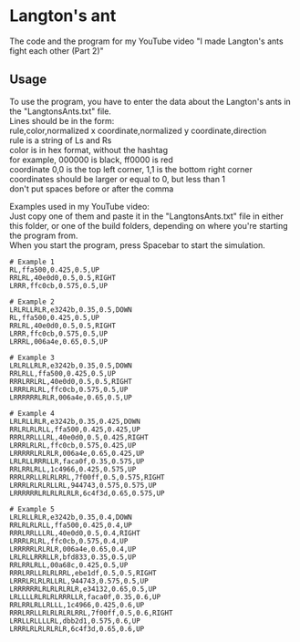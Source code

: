 # Langton's ant
The code and the program for my YouTube video "I made Langton's ants fight each other (Part 2)"

## Usage
To use the program, you have to enter the data about the Langton's ants in the "LangtonsAnts.txt" file.  
Lines should be in the form:  
rule,color,normalized x coordinate,normalized y coordinate,direction  
rule is a string of Ls and Rs  
color is in hex format, without the hashtag  
for example, 000000 is black, ff0000 is red  
coordinate 0,0 is the top left corner, 1,1 is the bottom right corner  
coordinates should be larger or equal to 0, but less than 1  
don't put spaces before or after the comma  

Examples used in my YouTube video:  
Just copy one of them and paste it in the "LangtonsAnts.txt" file in either this folder, or one of the build folders, depending on where you're starting the program from.  
When you start the program, press Spacebar to start the simulation.

```
# Example 1
RL,ffa500,0.425,0.5,UP
RRLRL,40e0d0,0.5,0.5,RIGHT
LRRR,ffc0cb,0.575,0.5,UP

# Example 2
LRLRLLRLR,e3242b,0.35,0.5,DOWN
RL,ffa500,0.425,0.5,UP
RRLRL,40e0d0,0.5,0.5,RIGHT
LRRR,ffc0cb,0.575,0.5,UP
LRRRL,006a4e,0.65,0.5,UP

# Example 3
LRLRLLRLR,e3242b,0.35,0.5,DOWN
RRLRLL,ffa500,0.425,0.5,UP
RRRLRRLRL,40e0d0,0.5,0.5,RIGHT
LRRRLRLRL,ffc0cb,0.575,0.5,UP
LRRRRRRLRLR,006a4e,0.65,0.5,UP

# Example 4
LRLRLLRLR,e3242b,0.35,0.425,DOWN
RRLRLRLRLL,ffa500,0.425,0.425,UP
RRRLRRLLLRL,40e0d0,0.5,0.425,RIGHT
LRRRLRLRL,ffc0cb,0.575,0.425,UP
LRRRRRLRLRLR,006a4e,0.65,0.425,UP
LRLRLLRRRLLR,faca0f,0.35,0.575,UP
RRLRRLRLL,1c4966,0.425,0.575,UP
RRRLRRLLRLRLRRL,7f00ff,0.5,0.575,RIGHT
LRRRLRLRLRLLRL,944743,0.575,0.575,UP
LRRRRRRLRLRLRLRLR,6c4f3d,0.65,0.575,UP

# Example 5
LRLRLLRLR,e3242b,0.35,0.4,DOWN
RRLRLRLRLL,ffa500,0.425,0.4,UP
RRRLRRLLLRL,40e0d0,0.5,0.4,RIGHT
LRRRLRLRL,ffc0cb,0.575,0.4,UP
LRRRRRLRLRLR,006a4e,0.65,0.4,UP
LRLRLLRRRLLR,bfd833,0.35,0.5,UP
RRLRRLRLL,00a68c,0.425,0.5,UP
RRRLRRLLRLRLRRL,ebe1df,0.5,0.5,RIGHT
LRRRLRLRLRLLRL,944743,0.575,0.5,UP
LRRRRRRLRLRLRLRLR,e34132,0.65,0.5,UP
LRLLLLRLRLRLRRRLLR,faca0f,0.35,0.6,UP
RRLRRLRLLRLLL,1c4966,0.425,0.6,UP
RRRLRRLLRLRLRLRLRRL,7f00ff,0.5,0.6,RIGHT
LRRLLRLLLLRL,dbb2d1,0.575,0.6,UP
LRRRLRLRLRLRLR,6c4f3d,0.65,0.6,UP
```
